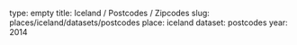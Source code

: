 type: empty
title: Iceland / Postcodes / Zipcodes
slug: places/iceland/datasets/postcodes
place: iceland
dataset: postcodes
year: 2014
